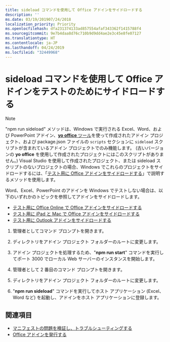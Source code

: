 ```yaml
---
title: sideload コマンドを使用して Office アドインをサイドロードする
description: ''
ms.date: 03/19/201907/24/2018
localization_priority: Priority
ms.openlocfilehash: dfa231374133ad857554afaf343362f1415788f4
ms.sourcegitcommit: 9e7b4daa8d76c710b9d9dd4ae2e3c45e8fe07127
ms.translationtype: HT
ms.contentlocale: ja-JP
ms.lasthandoff: 04/24/2019
ms.locfileid: "32449968"
---
```

# <a name="sideload-office-add-ins-for-testing-using-the-sideload-command"></a>**sideload コマンド**を使用して Office アドインをテストのためにサイドロードする
 >[!NOTE]
>"npm run sideload" メソッドは、Windows で実行される Excel、Word、および PowerPoint アドイン、[**yo office** ツール](https://github.com/OfficeDev/generator-office)を使って作成されたアドイン プロジェクト、および package.json ファイルの `scripts` セクションに `sideload` スクリプトが含まれているアドイン プロジェクトでのみ機能します。 (古いバージョンの **yo office** を使用して作成されたプロジェクトにはこのスクリプトがありません。) Visual Studio を使用して作成されたプロジェクト、または sideload スクリプトのないプロジェクトの場合、Windows でこれらのプロジェクトをサイドロードするには、「[テスト用に Office アドインをサイドロードする](create-a-network-shared-folder-catalog-for-task-pane-and-content-add-ins.md)」で説明するメソッドを使用します。
>
> Word、Excel、PowerPoint のアドインを Windows でテストしない場合は、以下のいずれかのトピックを参照してアドインをサイドロードします。
> 
> - [テスト用に Office Online で Office アドインをサイドロードする](sideload-office-add-ins-for-testing.md)
> - [テスト用に iPad と Mac で Office アドインをサイドロードする](sideload-an-office-add-in-on-ipad-and-mac.md)
> - [テスト用に Outlook アドインをサイドロードする](/outlook/add-ins/sideload-outlook-add-ins-for-testing)

1. 管理者としてコマンド プロンプトを開きます。

2. ディレクトリをアドイン プロジェクト フォルダーのルートに変更します。

3. アドイン プロジェクトを処理するため、"**npm run start**" コマンドを実行してポート 3000 でローカル Web サーバーのインスタンスを開始します。

4. 管理者として 2 番目のコマンド プロンプトを開きます。

5. ディレクトリをアドイン プロジェクト フォルダーのルートに変更します。

6. "**npm run sideload**" コマンドを実行してホスト アプリケーション (Excel、Word など) を起動し、アドインをホスト アプリケーションに登録します。

## <a name="see-also"></a>関連項目

- [マニフェストの問題を検証し、トラブルシューティングする](troubleshoot-manifest.md)
- [Office アドインを発行する](../publish/publish.md)
